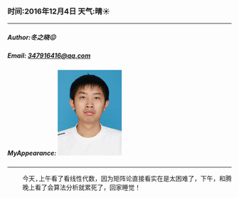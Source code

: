 ### 时间:2016年12月4日 天气:晴:sunny:
-----
#####   Author:冬之晓:confounded:
#####   Email: 347916416@qq.com
#####   MyAppearance: ![MyAppearance](../MyPicture.JPG "我的头像")
----------

<pre>
    今天,上午看了看线性代数，因为矩阵论直接看实在是太困难了，下午，和腾飞一起远足，累得半死。
    晚上看了会算法分析就累死了，回家睡觉！
</pre>